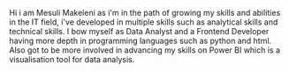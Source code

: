 Hi i am Mesuli Makeleni
as i'm in the path of growing my skills and abilities in the IT field, i've developed in multiple skills such as analytical skills and technical skills.
I bow myself as Data Analyst and a Frontend Developer having more depth in programming languages such as python and html. Also got to be more involved in 
advancing my skills on Power BI which is a visualisation tool for data analysis. 
